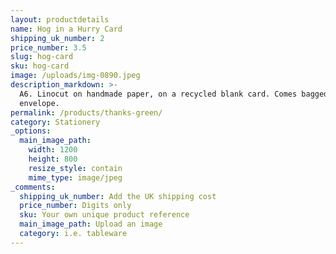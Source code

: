 ```yaml
---
layout: productdetails
name: Hog in a Hurry Card
shipping_uk_number: 2
price_number: 3.5
slug: hog-card
sku: hog-card
image: /uploads/img-0890.jpeg
description_markdown: >-
  A6. Linocut on handmade paper, on a recycled blank card. Comes bagged with
  envelope.
permalink: /products/thanks-green/
category: Stationery
_options:
  main_image_path:
    width: 1200
    height: 800
    resize_style: contain
    mime_type: image/jpeg
_comments:
  shipping_uk_number: Add the UK shipping cost
  price_number: Digits only
  sku: Your own unique product reference
  main_image_path: Upload an image
  category: i.e. tableware
---
```


